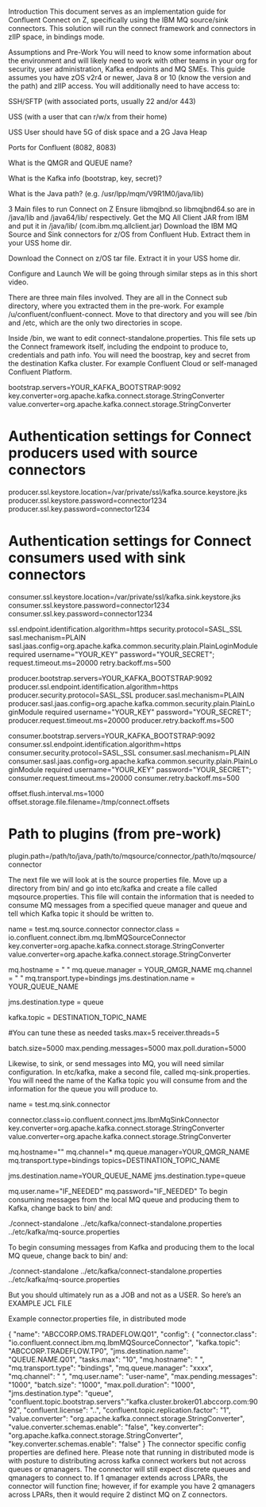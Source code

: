 Introduction
This document serves as an implementation guide for Confluent Connect on Z, specifically using the IBM MQ source/sink connectors. This solution will run the connect framework and connectors in zIIP space, in bindings mode. 


Assumptions and Pre-Work
You will need to know some information about the environment and will likely need to work with other teams in your org for security, user administration, Kafka endpoints and MQ SMEs. This guide assumes you have zOS v2r4 or newer, Java 8 or 10 (know the version and the path) and zIIP access. You will additionally need to have access to:

SSH/SFTP (with associated ports, usually 22 and/or 443)

USS (with a user that can r/w/x from their home)

USS User should have 5G of disk space and a 2G Java Heap

Ports for Confluent (8082, 8083)

What is the QMGR and QUEUE name?

What is the Kafka info (bootstrap, key, secret)?

What is the Java path? (e.g. /usr/lpp/mqm/V9R1M0/java/lib) 

3 Main files to run Connect on Z
Ensure libmqjbnd.so libmqjbnd64.so are in /java/lib and /java64/lib/ respectively. Get the MQ All Client JAR from IBM and put it in /java/lib/ (com.ibm.mq.allclient.jar)
Download the IBM MQ Source and Sink connectors for z/OS from Confluent Hub. Extract them in your USS home dir. 

Download the Connect on z/OS tar file. Extract it in your USS home dir. 

Configure and Launch
We will be going through similar steps as in this short video. 

There are three main files involved. They are all in the Connect sub directory, where you extracted them in the pre-work. For example /u/confluent/confluent-connect. Move to that directory and you will see /bin and /etc, which are the only two directories in scope. 

Inside /bin, we want to edit connect-standalone.properties. This file sets up the Connect framework itself, including the endpoint to produce to, credentials and path info. You will need the boostrap, key and secret from the destination Kafka cluster. For example Confluent Cloud or self-managed Confluent Platform. 



bootstrap.servers=YOUR_KAFKA_BOOTSTRAP:9092
key.converter=org.apache.kafka.connect.storage.StringConverter
value.converter=org.apache.kafka.connect.storage.StringConverter

# Authentication settings for Connect producers used with source connectors
producer.ssl.keystore.location=/var/private/ssl/kafka.source.keystore.jks
producer.ssl.keystore.password=connector1234
producer.ssl.key.password=connector1234

# Authentication settings for Connect consumers used with sink connectors
consumer.ssl.keystore.location=/var/private/ssl/kafka.sink.keystore.jks
consumer.ssl.keystore.password=connector1234
consumer.ssl.key.password=connector1234

ssl.endpoint.identification.algorithm=https
security.protocol=SASL_SSL
sasl.mechanism=PLAIN
sasl.jaas.config=org.apache.kafka.common.security.plain.PlainLoginModule required username="YOUR_KEY" password="YOUR_SECRET";
request.timeout.ms=20000
retry.backoff.ms=500

producer.bootstrap.servers=YOUR_KAFKA_BOOTSTRAP:9092
producer.ssl.endpoint.identification.algorithm=https
producer.security.protocol=SASL_SSL
producer.sasl.mechanism=PLAIN
producer.sasl.jaas.config=org.apache.kafka.common.security.plain.PlainLoginModule required username="YOUR_KEY" password="YOUR_SECRET";
producer.request.timeout.ms=20000
producer.retry.backoff.ms=500

consumer.bootstrap.servers=YOUR_KAFKA_BOOTSTRAP:9092
consumer.ssl.endpoint.identification.algorithm=https
consumer.security.protocol=SASL_SSL
consumer.sasl.mechanism=PLAIN
consumer.sasl.jaas.config=org.apache.kafka.common.security.plain.PlainLoginModule required username="YOUR_KEY" password="YOUR_SECRET";
consumer.request.timeout.ms=20000
consumer.retry.backoff.ms=500

offset.flush.interval.ms=1000
offset.storage.file.filename=/tmp/connect.offsets

# Path to plugins (from pre-work)
plugin.path=/path/to/java,/path/to/mqsource/connector,/path/to/mqsource/connector

The next file we will look at is the source properties file. Move up a directory from bin/ and go into etc/kafka and create a file called mqsource.properties. This file will contain the information that is needed to consume MQ messages from a specified queue manager and queue and tell which Kafka topic it should be written to. 


name = test.mq.source.connector
connector.class = io.confluent.connect.ibm.mq.IbmMQSourceConnector
key.converter=org.apache.kafka.connect.storage.StringConverter
value.converter=org.apache.kafka.connect.storage.StringConverter

mq.hostname = " "
mq.queue.manager = YOUR_QMGR_NAME
mq.channel = " "
mq.transport.type=bindings
jms.destination.name = YOUR_QUEUE_NAME

jms.destination.type = queue

kafka.topic = DESTINATION_TOPIC_NAME

#You can tune these as needed
tasks.max=5
receiver.threads=5

batch.size=5000
max.pending.messages=5000
max.poll.duration=5000

Likewise, to sink, or send messages into MQ, you will need similar configuration. In etc/kafka, make a second file, called mq-sink.properties. You will need the name of the Kafka topic you will consume from and the information for the queue you will produce to.


name = test.mq.sink.connector

connector.class=io.confluent.connect.jms.IbmMqSinkConnector
key.converter=org.apache.kafka.connect.storage.StringConverter
value.converter=org.apache.kafka.connect.storage.StringConverter

mq.hostname=""
mq.channel=*
mq.queue.manager=YOUR_QMGR_NAME
mq.transport.type=bindings
topics=DESTINATION_TOPIC_NAME

jms.destination.name=YOUR_QUEUE_NAME
jms.destination.type=queue

mq.user.name="IF_NEEDED"
mq.password="IF_NEEDED"
To begin consuming messages from the local MQ queue and producing them to Kafka, change back to bin/ and:

./connect-standalone ../etc/kafka/connect-standalone.properties ../etc/kafka/mq-source.properties

To begin consuming messages from Kafka and producing them to the local MQ queue, change back to bin/ and:

./connect-standalone ../etc/kafka/connect-standalone.properties ../etc/kafka/mq-source.properties


But you should ultimately run as a JOB and not as a USER. So here’s an EXAMPLE JCL FILE

Example connector.properties file, in distributed mode 

{
    "name": "ABCCORP.OMS.TRADEFLOW.Q01",
    "config": {
    "connector.class": "io.confluent.connect.ibm.mq.IbmMQSourceConnector",
    "kafka.topic": "ABCCORP.TRADEFLOW.TP0",
    "jms.destination.name": "QUEUE.NAME.Q01",
    "tasks.max": "10",
    "mq.hostname": " ",
    "mq.transport.type": "bindings",
    "mq.queue.manager": "xxxx",
    "mq.channel": " ",
    "mq.user.name": "user-name",
    "max.pending.messages": "1000",
    "batch.size": "1000",
    "max.poll.duration": "1000",
    "jms.destination.type": "queue",
    "confluent.topic.bootstrap.servers":"kafka.cluster.broker01.abccorp.com:9092",
    "confluent.license": "..",
    "confluent.topic.replication.factor": "1",
    "value.converter": "org.apache.kafka.connect.storage.StringConverter",
    "value.converter.schemas.enable": "false",
    "key.converter": "org.apache.kafka.connect.storage.StringConverter",
    "key.converter.schemas.enable": "false"
}
The connector specific config properties are defined here. Please note that running in distributed mode is with posture to distributing across kafka connect workers but not across queues or qmanagers. The connector will still expect discrete queues and qmanagers to connect to. If 1 qmanager extends across LPARs, the connector will function fine; however, if for example you have 2 qmanagers across LPARs, then it would require 2 distinct MQ on Z connectors. 
